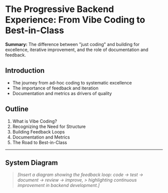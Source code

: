 # The Progressive Backend Experience: From Vibe Coding to Best-in-Class

**Summary:** The difference between "just coding" and building for excellence, iterative
improvement, and the role of documentation and feedback.

## Introduction

- The journey from ad-hoc coding to systematic excellence
- The importance of feedback and iteration
- Documentation and metrics as drivers of quality

## Outline

1. What is Vibe Coding?
2. Recognizing the Need for Structure
3. Building Feedback Loops
4. Documentation and Metrics
5. The Road to Best-in-Class

---

## System Diagram

> _[Insert a diagram showing the feedback loop: code → test → document → review → improve, >
> highlighting continuous improvement in backend development.]_
